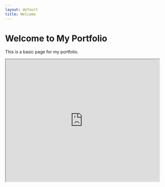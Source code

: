 ```yaml
---
layout: default
title: Welcome
---
```


# Welcome to My Portfolio

This is a basic page for my portfolio.

<iframe src="https://editor.p5js.org/aa08453/full/U4JjPs36N" width="100%" height="400px"></iframe>
